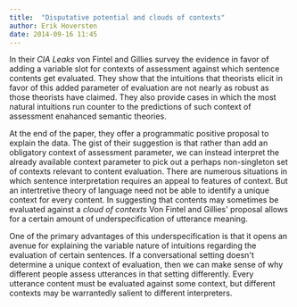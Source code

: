```yaml
---
title:  "Disputative potential and clouds of contexts"
author: Erik Hoversten
date: 2014-09-16 11:45
---
```


In their _CIA Leaks_ von Fintel and Gillies survey the evidence in favor of adding a variable slot for contexts of assessment against which sentence contents get evaluated. They show that the intuitions that theorists elicit in favor of this added parameter of evaluation are not nearly as robust as those theorists have claimed.  They also provide cases in which the most natural intuitions run counter to the predictions of such context of assessment enahanced semantic theories.

At the end of the paper, they offer a programmatic positive proposal to explain the data.  The gist of their suggestion is that rather than add an obligatory context of assessment parameter, we can instead interpret the already available context parameter to pick out a perhaps non-singleton set of contexts relevant to content evaluation.  There are numerous situations in which sentence interpretation requires an appeal to features of context.  But an intertretive theory of language need not be able to identify a unique context for every content.  In suggesting that contents may sometimes be evaluated against a _cloud of contexts_ Von Fintel and Gillies' proposal allows for a certain amount of underspecification of utterance meaning.

One of the primary advantages of this underspecification is that it opens an avenue for explaining the variable nature of intuitions regarding the evaluation of certain sentences.  If a conversational setting doesn't determine a unique context of evaluation, then we can make sense of why different people assess utterances in that setting differently.  Every utterance content must be evaluated against some context, but different contexts may be warrantedly salient to different interpreters. 

